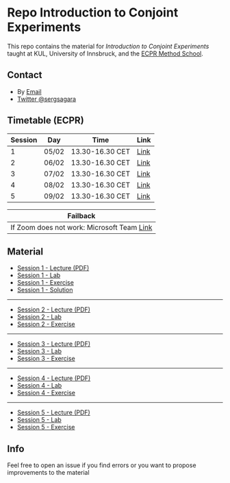 # Repo Introduction to Conjoint Experiments

This repo contains the material for *Introduction to Conjoint Experiments* taught at KUL, University of Innsbruck, and the [ECPR Method School](https://ecpr.eu/Events/Event/PanelDetails/12901). 

## Contact

- By [Email](mailto:alberto.stefanelli@kuleuven.be)
- [Twitter @sergsagara](https://twitter.com/sergsagara)

## Timetable (ECPR)

Session|Day|Time|Link 
--|-----|--------|----
1|05/02|13.30-16.30 CET| [Link](https://ecpr-eu.zoom.us/j/85236129289?pwd=T2E5NVd2UEJ0VHFPckNLYmtIRVhzQT09)
2|06/02|13.30-16.30 CET| [Link](https://ecpr-eu.zoom.us/j/85236129289?pwd=T2E5NVd2UEJ0VHFPckNLYmtIRVhzQT09)
3|07/02|13.30-16.30 CET| [Link](https://ecpr-eu.zoom.us/j/85236129289?pwd=T2E5NVd2UEJ0VHFPckNLYmtIRVhzQT09)
4|08/02|13.30-16.30 CET| [Link](https://ecpr-eu.zoom.us/j/85236129289?pwd=T2E5NVd2UEJ0VHFPckNLYmtIRVhzQT09)
5|09/02|13.30-16.30 CET| [Link](https://ecpr-eu.zoom.us/j/85236129289?pwd=T2E5NVd2UEJ0VHFPckNLYmtIRVhzQT09)

|                                                                                                                             **Failback**                                                                                                                             |
|:-------------------------------------------------------------------------------------------------------------------------------------------------------------------------------------------------------------------------------------------------------------------:|
| If Zoom does not work: Microsoft Team [Link](https://teams.microsoft.com/l/meetup-join/19%3ameeting_MTBkZjZiODMtMTAyMi00ZTMwLWIyZGMtY2Y1NTllZjg5MjEy%40thread.v2/0?context=%7b%22Tid%22%3a%223973589b-9e40-4eb5-800e-b0b6383d1621%22%2c%22Oid%22%3a%2288f1130c-ddb1-42b0-8de4-23a476b31309%22%7d) |


## Material

- [Session 1 - Lecture (PDF)](https://albertostefanelli.github.io/conjoint_class/session_1/lecture/html/conjoint_lecture_01.pdf)
- [Session 1 - Lab](https://albertostefanelli.github.io/conjoint_class/session_1/lab/html/conjoint_lab_1.html)
- [Session 1 - Exercise](https://albertostefanelli.github.io/conjoint_class/session_1/exercise/html/conjoint_exercise_1.html)
- [Session 1 - Solution](https://albertostefanelli.github.io/conjoint_class/session_1/solutions/html/conjoint_solutions_1.html)

---

- [Session 2 - Lecture (PDF)](https://albertostefanelli.github.io/conjoint_class/session_2/lecture/html/conjoint_lecture_02.pdf)
- [Session 2 - Lab](https://albertostefanelli.github.io/conjoint_class/session_2/lab/html/conjoint_lab_2.html)
- [Session 2 - Exercise](https://albertostefanelli.github.io/conjoint_class/session_2/exercise/html/conjoint_exercise_2.html)
<!--- - [Session 2 - Solution]()-->

---

- [Session 3 - Lecture (PDF)](https://albertostefanelli.github.io/conjoint_class/session_3/lecture/html/conjoint_lecture_03.pdf)
- [Session 3 - Lab](https://albertostefanelli.github.io/conjoint_class/session_3/lab/html/conjoint_lab_3.html)
- [Session 3 - Exercise](https://albertostefanelli.github.io/conjoint_class/session_3/exercise/html/conjoint_exercise_3.html)
<!---- [Session 3 - Solution]()-->

---

- [Session 4 - Lecture (PDF)](https://albertostefanelli.github.io/conjoint_class/session_4/lecture/html/conjoint_lecture_04.pdf)
- [Session 4 - Lab](https://albertostefanelli.github.io/conjoint_class/session_4/lab/html/conjoint_lab_4.html)
- [Session 4 - Exercise](https://albertostefanelli.github.io/conjoint_class/session_4/exercise/html/conjoint_exercise_4.html)
<!---- [Session 4 - Solution](https://albertostefanelli.github.io/conjoint_class/session_4/solutions/html/conjoint_solutions_4.html)-->

---

- [Session 5 - Lecture (PDF)](https://albertostefanelli.github.io/conjoint_class/session_5/lecture/html/conjoint_lecture_05.pdf)
- [Session 5 - Lab](https://albertostefanelli.github.io/conjoint_class/session_5/lab/html/conjoint_lab_5.html)
- [Session 5 - Exercise](https://albertostefanelli.github.io/conjoint_class/session_5/exercise/html/conjoint_exercise_5.html)
<!---- [Session 5 - Solution](https://albertostefanelli.github.io/conjoint_class/session_5/solutions/html/conjoint_solutions_5.html)-->


## Info 

Feel free to open an issue if you find errors or you want to propose improvements to the material


